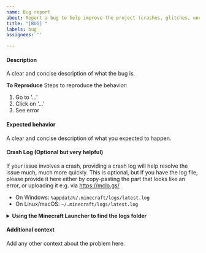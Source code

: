 ```yaml
---
name: Bug report
about: Report a bug to help improve the project (crashes, glitches, unexpected behaviour)
title: "[BUG] "
labels: bug
assignees: ''

---
```


####  Description
A clear and concise description of what the bug is.

**To Reproduce**
Steps to reproduce the behavior:
1. Go to '...'
2. Click on '...'
3. See error

#### Expected behavior
A clear and concise description of what you expected to happen.

#### Crash Log (Optional but very helpful)
If your issue involves a crash, providing a crash log will help resolve the issue much, much more quickly. 
This is optional, but if you have the log file, please provide it here either by copy-pasting the part that looks like an error, or uploading it e.g. via https://mclo.gs/

- On Windows: `%appdata%/.minecraft/logs/latest.log`
- On Linux/macOS: `~/.minecraft/logs/latest.log`

<details>
  <summary><b>Using the Minecraft Launcher to find the logs folder</b></summary>

  1. Open the Minecraft Launcher.
  2. In the bottom left corner, click on **"Installations."**
  3. Hover over the version you’re playing and click on the **three dots** next to the "Play" button.
  4. Select **"Open Folder"** from the dropdown menu.
  5. This will open the root folder of that Minecraft instance (e.g., `AppData/Roaming/.minecraft` on Windows).
  6. From there, navigate to the `logs` folder.
  
</details>



#### Additional context
Add any other context about the problem here.